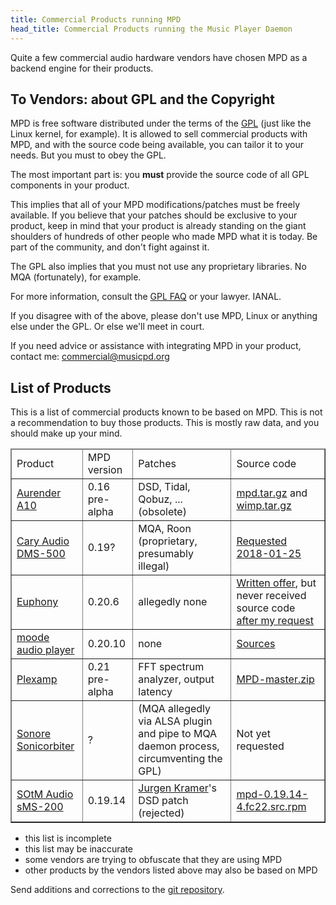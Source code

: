 ```yaml
---
title: Commercial Products running MPD
head_title: Commercial Products running the Music Player Daemon
---
```


Quite a few commercial audio hardware vendors have chosen MPD as a
backend engine for their products.

## To Vendors: about GPL and the Copyright

MPD is free software distributed under the terms of the
[GPL](https://www.gnu.org/licenses/gpl-2.0.html) (just like the Linux
kernel, for example).  It is allowed to sell commercial products with
MPD, and with the source code being available, you can tailor it to
your needs.  But you must to obey the GPL.

The most important part is: you **must** provide the source code of
all GPL components in your product.

This implies that all of your MPD modifications/patches must be freely
available.  If you believe that your patches should be exclusive to
your product, keep in mind that your product is already standing on
the giant shoulders of hundreds of other people who made MPD what it
is today.  Be part of the community, and don't fight against it.

The GPL also implies that you must not use any proprietary libraries.
No MQA (fortunately), for example.

For more information, consult the
[GPL FAQ](https://www.gnu.org/licenses/old-licenses/gpl-2.0-faq.html)
or your lawyer.  IANAL.

If you disagree with of the above, please don't use MPD, Linux or
anything else under the GPL.  Or else we'll meet in court.

If you need advice or assistance with integrating MPD in your product,
contact me: <commercial@musicpd.org>

## List of Products

This is a list of commercial products known to be based on MPD.  This
is not a recommendation to buy those products.  This is mostly raw
data, and you should make up your mind.

<table border="1">
<thead>
<tr>
<td>Product</td><td>MPD version</td><td>Patches</td><td>Source code</td>
</tr>
</thead>

<tbody>

<tr>
<td>
  <a rel="nofollow" href="http://www.aurender.com/page/a10">Aurender A10</a>
</td>
<td>
  0.16 pre-alpha
</td>
<td>
  DSD, Tidal, Qobuz, ... (obsolete)
</td>
<td>
  <a href="http://files.aurender.com/GPL/mpd.tar.gz">mpd.tar.gz</a>
  and
  <a href="http://mailman.blarg.de/pipermail/mpd-devel/2017-December/000668.html">wimp.tar.gz</a>
</td>
</tr>

<tr>
<td>
  <a rel="nofollow" href="https://www.caryaudio.com/products/dms-500-network-audio-player/">Cary Audio DMS-500</a>
</td>
<td>
  0.19?
</td>
<td>
  MQA, Roon (proprietary, presumably illegal)
</td>
<td>
  <a href="http://mailman.blarg.de/pipermail/mpd-devel/2018-January/000681.html">Requested 2018-01-25</a>
</td>
</tr>

<tr>
<td>
  <a rel="nofollow" href="https://euphony-audio.com/">Euphony</a>
</td>
<td>
  0.20.6
</td>
<td>
  allegedly none
</td>
<td>
  <a href="https://euphony-audio.com/installation/">Written offer</a>,
  but never received source code <a
  href="http://mailman.blarg.de/pipermail/mpd-devel/2017-October/000650.html">after
  my request</a>
</td>
</tr>

<tr>
<td>
  <a rel="nofollow" href="http://moodeaudio.org/">moode audio player</a>
</td>
<td>
  0.20.10
</td>
<td>
  none
</td>
<td>
  <a href="http://moodeaudio.org/docs/SOURCES.html">Sources</a>
</td>
</tr>

<tr>
<td>
  <a rel="nofollow" href="https://plexamp.com/">Plexamp</a>
</td>
<td>
  0.21 pre-alpha
</td>
<td>
  FFT spectrum analyzer, output latency
</td>
<td>
  <a href="https://files.plexapp.com/elan/MPD-master.zip">MPD-master.zip</a>
</td>
</tr>

<tr>
<td>
  <a rel="nofollow" href="http://www.sonore.us/">Sonore Sonicorbiter</a>
</td>
<td>
  ?
</td>
<td>
  (MQA allegedly via ALSA plugin and pipe to MQA daemon process,
  circumventing the GPL)
</td>
<td>
  Not yet requested
</td>
</tr>

<tr>
<td>
  <a rel="nofollow" href="https://www.sotm-audio.com/sotmwp/english/portfolio-item/sms-200/">SOtM Audio sMS-200</a>
</td>
<td>
  0.19.14
</td>
<td>
  <a href="https://github.com/lintweaker">Jurgen Kramer</a>'s DSD
  patch (rejected)
</td>
<td>
  <a href="http://www.sotm-audio.com/eunhasu/repo/releases/22/SRPMS/mpd-0.19.14-4.fc22.src.rpm">mpd-0.19.14-4.fc22.src.rpm</a>
</td>
</tr>

</tbody>
</table>

- this list is incomplete
- this list may be inaccurate
- some vendors are trying to obfuscate that they are using MPD
- other products by the vendors listed above may also be based on MPD

Send additions and corrections to the
[git repository](https://github.com/MusicPlayerDaemon/website).
